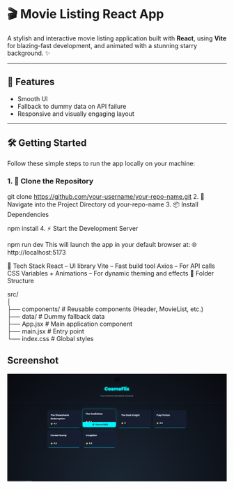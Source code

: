 # 🎬 Movie Listing React App

A stylish and interactive movie listing application built with **React**, using **Vite** for blazing-fast development, and animated with a stunning starry background. ✨

---

## 🚀 Features

- Smooth UI
- Fallback to dummy data on API failure
- Responsive and visually engaging layout

---

## 🛠️ Getting Started

Follow these simple steps to run the app locally on your machine:

### 1. 🧱 Clone the Repository

git clone https://github.com/your-username/your-repo-name.git 2. 📁 Navigate into the Project Directory
cd your-repo-name 3. 📦 Install Dependencies

npm install 4. ⚡ Start the Development Server

npm run dev
This will launch the app in your default browser at:
🌐 http://localhost:5173

🧪 Tech Stack
React – UI library
Vite – Fast build tool
Axios – For API calls
CSS Variables + Animations – For dynamic theming and effects
📂 Folder Structure

src/<br>
│</br>
├── components/ # Reusable components (Header, MovieList, etc.)</br>
├── data/ # Dummy fallback data</br>
├── App.jsx # Main application component</br>
├── main.jsx # Entry point</br>
└── index.css # Global styles</br>

## Screenshot

<img src="screenshots\img.png" alt ="cosmoflix demo">
